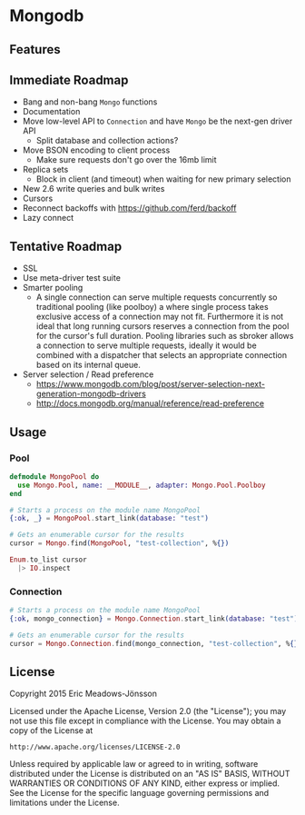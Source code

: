 Mongodb
=======

## Features

## Immediate Roadmap

* Bang and non-bang `Mongo` functions
* Documentation
* Move low-level API to `Connection` and have `Mongo` be the next-gen driver API
  - Split database and collection actions?
* Move BSON encoding to client process
  - Make sure requests don't go over the 16mb limit
* Replica sets
  - Block in client (and timeout) when waiting for new primary selection
* New 2.6 write queries and bulk writes
* Cursors
* Reconnect backoffs with https://github.com/ferd/backoff
* Lazy connect

## Tentative Roadmap

* SSL
* Use meta-driver test suite
* Smarter pooling
  - A single connection can serve multiple requests concurrently so traditional pooling (like poolboy) a where single process takes exclusive access of a connection may not fit. Furthermore it is not ideal that long running cursors reserves a connection from the pool for the cursor's full duration. Pooling libraries such as sbroker allows a connection to serve multiple requests, ideally it would be combined with a dispatcher that selects an appropriate connection based on its internal queue.
* Server selection / Read preference
  - https://www.mongodb.com/blog/post/server-selection-next-generation-mongodb-drivers
  - http://docs.mongodb.org/manual/reference/read-preference

## Usage

### Pool

```elixir
defmodule MongoPool do
  use Mongo.Pool, name: __MODULE__, adapter: Mongo.Pool.Poolboy
end

# Starts a process on the module name MongoPool
{:ok, _} = MongoPool.start_link(database: "test")

# Gets an enumerable cursor for the results
cursor = Mongo.find(MongoPool, "test-collection", %{})

Enum.to_list cursor
  |> IO.inspect
```

### Connection

```elixir
# Starts a process on the module name MongoPool
{:ok, mongo_connection} = Mongo.Connection.start_link(database: "test")

# Gets an enumerable cursor for the results
cursor = Mongo.Connection.find(mongo_connection, "test-collection", %{}) |> Enum.to_list
```

## License

Copyright 2015 Eric Meadows-Jönsson

Licensed under the Apache License, Version 2.0 (the "License");
you may not use this file except in compliance with the License.
You may obtain a copy of the License at

    http://www.apache.org/licenses/LICENSE-2.0

Unless required by applicable law or agreed to in writing, software
distributed under the License is distributed on an "AS IS" BASIS,
WITHOUT WARRANTIES OR CONDITIONS OF ANY KIND, either express or implied.
See the License for the specific language governing permissions and
limitations under the License.
